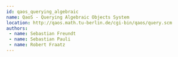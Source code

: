 ```yaml
---
id: qaos_querying_algebraic
name: QaoS - Querying Algebraic Objects System
location: http://qaos.math.tu-berlin.de/cgi-bin/qaos/query.scm
authors:
 - name: Sebastian Freundt
 - name: Sebastian Pauli
 - name: Robert Fraatz
---
```


